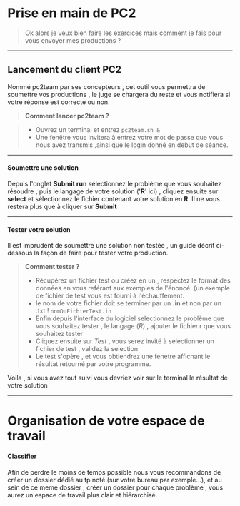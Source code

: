 Prise en main de PC2
==================

> Ok alors je veux bien faire les exercices mais comment je fais pour vous envoyer mes productions ?

----------------


Lancement du client PC2
-----------------------------------

Nommé pc2team par ses concepteurs , cet outil vous permettra de soumettre vos productions , le juge se chargera du reste et vous notifiera si votre réponse est correcte ou non.

> **Comment lancer pc2team ?**

> - Ouvrez un terminal et entrez ```pc2team.sh &```
> - Une fenêtre vous invitera à entrez votre mot de passe que vous nous avez transmis ,ainsi que le login donné en debut de séance.

--------
#### <i class="icon-upload"></i> Soumettre une solution

Depuis l'onglet **Submit run** sélectionnez le problème que vous souhaitez résoudre , puis le langage de votre solution ('**R**' ici) , cliquez ensuite sur **select** et sélectionnez le fichier contenant votre solution en **R**.
Il ne vous restera plus que à cliquer sur **Submit**

---------
#### <i class="icon-pencil"></i> Tester votre solution

Il est imprudent de soumettre une solution non testée , un guide décrit ci-dessous la façon de faire pour tester votre production.

> **Comment tester ?**
> 
> - Récupérez un fichier test ou créez en un , respectez le format des données en vous reférant aux exemples de l'énoncé. (un exemple de fichier de test vous est fourni à l'échauffement.
> - le nom de votre fichier doit se terminer par un **.in** et non par un .txt !  ```nomDuFichierTest.in```
> - Enfin depuis l'interface du logiciel selectionnez le problème que vous souhaitez tester , le langage (*R*) , ajouter le fichier.r que vous souhaitez tester
> - Cliquez ensuite sur *Test* , vous serez invité à selectionner un fichier de test , validez la selection
> - Le test s'opère , et vous obtiendrez une fenetre affichant le résultat retourné par votre programme.

Voila , si vous avez tout suivi vous devriez voir sur le terminal le résultat de votre solution

----------------
Organisation de votre espace de travail
==================

#### <i class="icon-upload"></i> Classifier
 Afin de perdre le moins de temps possible nous vous recommandons de créer un dossier dédié au tp noté (sur votre bureau par exemple...), et au sein de ce meme dossier , créer un dossier pour chaque problème , vous aurez un espace de travail plus clair et hiérarchisé.

